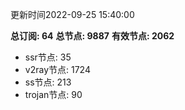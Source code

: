 更新时间2022-09-25 15:40:00

**总订阅: 64**
**总节点: 9887**
**有效节点: 2062**
- ssr节点: 35
- v2ray节点: 1724
- ss节点: 213
- trojan节点: 90
